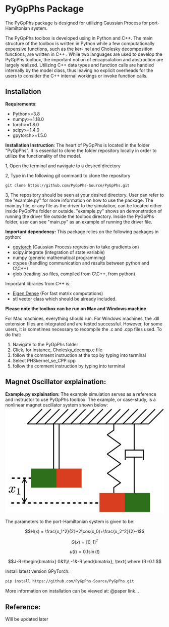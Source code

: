 # PyGpPhs Package

The PyGpPhs package is designed for utilizing Gaussian Process for port-Hamiltonian system.

The PyGpPhs toolbox is developed using in Python and C++. The main
structure of the toolbox is written in Python while a
few computationally expensive functions, such as the ker-
nel and Cholesky decomposition functions, are written
in C++ . While two languages are used to develop the
PyGpPhs toolbox, the important notion of encapsulation
and abstraction are largely realized. Utilizing C++ data
types and function calls are handled internally by the
model class, thus leaving no explicit overheads for the users
to consider the C++ internal workings or invoke function
calls.

## Installation

**Requirements**:
- Python>=3.8
- numpy>=1.18.0 
- torch>=1.8.0 
- scipy>=1.4.0 
- gpytorch>=1.5.0

**Installation Instruction**:
The heart of PyGpPhs is located in the folder "PyGpPhs". It is essential to 
clone the folder repository locally in order to utilize the functionality of the 
model.

1, Open the terminal and navigate to a desired directory

2, Type in the following git command to clone the repository
```commandline
git clone https://github.com/PyGpPhs-Source/PyGpPhs.git
```

3, The repository should be seen at your desired directory. User can refer to the "example.py" 
for more information on how to use the package. The main.py file, or any file as the driver
to the simulation, can be located either inside PyGpPhs folder or outside. "example.py" shows an demonstration
of running the driver file outside the toolbox directory. Inside the PyGpPhs folder,
user can see "main.py" as an example of running the driver file.

**Important dependency:**
This package relies on the following packages in python:
- [gpytorch](https://github.com/cornellius-gp/gpytorch/tree/master) (Gaussian Process regression to take gradients on)
- scipy.integrate (integration of state variable)
- numpy (generic mathematical programming)
- ctypes (handling communication and results between python and C\C++)
- glob (reading .so files, compiled from C\C++, from python)

Important libraries from C++ is:
- [Eigen Dense](https://eigen.tuxfamily.org/index.php?title=Main_Page) (For fast matrix computations)
- stl vector class which should be already included.

**Please note the toolbox can be run on Mac and Windows machine**

For Mac machines, everything should run. For Windows machines, the .dll extension files are integrated and are tested successful.
However, for some users, it is sometimes necessary to recompile the .c and .cpp files used.
To do that:
1. Navigate to the PyGpPhs folder
2. Click, for instance, Cholesky_decomp.c file
3. follow the comment instruction at the top by typing into terminal
4. Select PHSkernel_se_CPP.cpp
5. follow the comment instruction by typing into terminal


## Magnet Oscillator explaination:
**Example.py explaination:**
The example simulation serves as a reference and instructor to use PyGpPhs toolbox. The example, or case-study,
is a nonlinear magnet oscillator system shown below:
![Alt Text](./magnet_oscillator.png)

The parameters to the port-Hamiltonian system is given to be:
```math
H(x) = \frac{x_1^2}{2}+2\cos(x_0)+\frac{x_2^2}{2}-1
```

```math
G(x)=[0, 1]^T
```

```math
u(t)=0.1\sin(t)
```

```math
J-R=\begin{bmatrix}
        0&1\\\
        -1&-R
    \end{bmatrix}, \text{ where }R=0.1.
```






Install latest version GPyTorch:
```bash
pip install https://github.com/PyGpPhs-Source/PyGpPhs.git
```
More information on installation can be viewed at: @paper link...

## Reference:
Will be updated later

